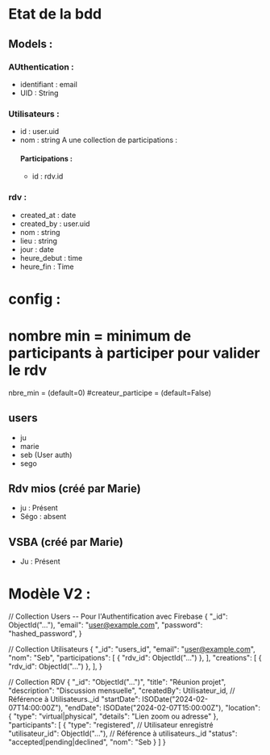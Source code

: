 # Etat de la bdd

## Models :

### AUthentication :
- identifiant : email
- UID : String

### Utilisateurs :
- id : user.uid
- nom : string
A une collection de participations :
    #### Participations :
    - id : rdv.id

### rdv :
- created_at : date
- created_by : user.uid
- nom : string
- lieu : string
- jour : date
- heure_debut : time
- heure_fin : Time
# config :
# nombre min = minimum de participants à participer pour valider le rdv
nbre_min = (default=0)
#createur_participe = (default=False)

## users

- ju
- marie
- seb (User auth)
- sego

## Rdv mios (créé par Marie)

- ju : Présent
- Ségo : absent

## VSBA (créé par Marie)

- Ju : Présent

# Modèle V2 :

// Collection Users -- Pour l'Authentification avec Firebase
{
  "_id": ObjectId("..."),
  "email": "user@example.com",
  "password": "hashed_password",
}

// Collection Utilisateurs
{
  "_id": "users_id",
  "email": "user@example.com",
  "nom": "Seb",
  "participations": [
    {
      "rdv_id": ObjectId("...")
    },
  ],
  "creations": [
    {
      "rdv_id": ObjectId("...")
    },
  ],
}

// Collection RDV
{
  "_id": "ObjectId("...")",
  "title": "Réunion projet",
  "description": "Discussion mensuelle",
  "createdBy": Utilisateur_id, // Référence à Utilisateurs._id
  "startDate": ISODate("2024-02-07T14:00:00Z"),
  "endDate": ISODate("2024-02-07T15:00:00Z"),
  "location": {
    "type": "virtual|physical",
    "details": "Lien zoom ou adresse"
  },
  "participants": [
    {
      "type": "registered", // Utilisateur enregistré
      "utilisateur_id": ObjectId("..."), // Référence à utilisateurs._id
      "status": "accepted|pending|declined",
      "nom": "Seb
    }
  ]
}
